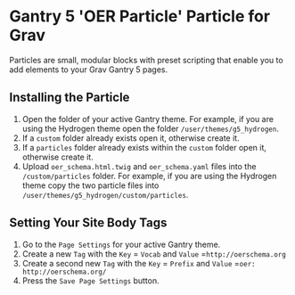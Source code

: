 # Gantry 5 'OER Particle' Particle for Grav

Particles are small, modular blocks with preset scripting that enable you to add elements to your Grav Gantry 5 pages.

## Installing the Particle

1. Open the folder of your active Gantry theme. For example, if you are using the Hydrogen theme open the folder `/user/themes/g5_hydrogen`.
2. If a `custom` folder already exists open it, otherwise create it.
3. If a `particles` folder already exists within the `custom` folder open it, otherwise create it.
4. Upload `oer_schema.html.twig` and `oer_schema.yaml` files into the `/custom/particles` folder. For example, if you are using the Hydrogen theme copy the two particle files into `/user/themes/g5_hydrogen/custom/particles`.

## Setting Your Site Body Tags

1. Go to the `Page Settings` for your active Gantry theme.
2. Create a new `Tag` with the `Key` = `Vocab` and `Value` =`http://oerschema.org`
3. Create a second new `Tag` with the `Key` = `Prefix` and `Value` =`oer: http://oerschema.org/`
4. Press the `Save Page Settings` button.
